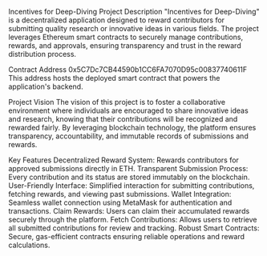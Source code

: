 Incentives for Deep-Diving
Project Description
"Incentives for Deep-Diving" is a decentralized application designed to reward contributors for submitting quality research or innovative ideas in various fields. The project leverages Ethereum smart contracts to securely manage contributions, rewards, and approvals, ensuring transparency and trust in the reward distribution process.

Contract Address
0x5C7Dc7CB44590b1CC6FA7070D95c00837740611F
This address hosts the deployed smart contract that powers the application's backend.

Project Vision
The vision of this project is to foster a collaborative environment where individuals are encouraged to share innovative ideas and research, knowing that their contributions will be recognized and rewarded fairly. By leveraging blockchain technology, the platform ensures transparency, accountability, and immutable records of submissions and rewards.

Key Features
Decentralized Reward System: Rewards contributors for approved submissions directly in ETH.
Transparent Submission Process: Every contribution and its status are stored immutably on the blockchain.
User-Friendly Interface: Simplified interaction for submitting contributions, fetching rewards, and viewing past submissions.
Wallet Integration: Seamless wallet connection using MetaMask for authentication and transactions.
Claim Rewards: Users can claim their accumulated rewards securely through the platform.
Fetch Contributions: Allows users to retrieve all submitted contributions for review and tracking.
Robust Smart Contracts: Secure, gas-efficient contracts ensuring reliable operations and reward calculations.
